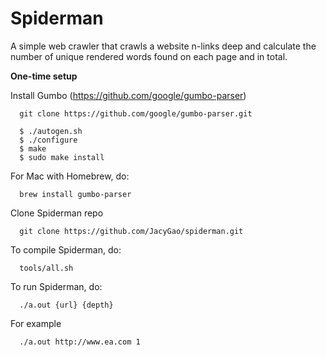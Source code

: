# Spiderman
A simple web crawler that crawls a website n-links deep and calculate the number of  unique rendered words found on each page and in total.

<b>One-time setup</b>

Install Gumbo (https://github.com/google/gumbo-parser)

      git clone https://github.com/google/gumbo-parser.git
      
      $ ./autogen.sh
      $ ./configure
      $ make
      $ sudo make install
      
For Mac with Homebrew, do:
      
      brew install gumbo-parser
      
Clone Spiderman repo

      git clone https://github.com/JacyGao/spiderman.git
      
To compile Spiderman, do:

      tools/all.sh
      
To run Spiderman, do:

      ./a.out {url} {depth}
      
For example

      ./a.out http://www.ea.com 1
